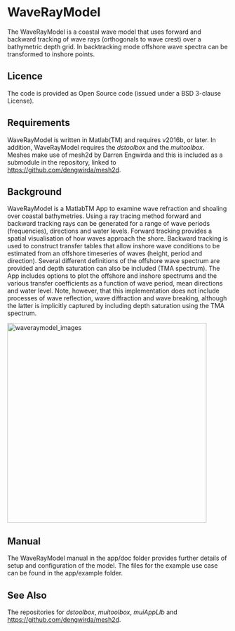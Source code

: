 # WaveRayModel
The WaveRayModel is a coastal wave model that uses forward and backward tracking of wave rays (orthogonals to wave crest) over a bathymetric depth grid. In backtracking mode offshore wave spectra can be transformed to inshore points.

## Licence
The code is provided as Open Source code (issued under a BSD 3-clause License).

## Requirements
WaveRayModel is written in Matlab(TM) and requires v2016b, or later. In addition, WaveRayModel requires the _dstoolbox_ and the _muitoolbox_. Meshes make use of mesh2d by Darren Engwirda and this is included as a submodule in the repository, linked to https://github.com/dengwirda/mesh2d.

## Background
WaveRayModel is a MatlabTM App to examine wave refraction and shoaling over coastal bathymetries. Using a ray tracing method forward and backward tracking rays can be generated for a range of wave periods (frequencies), directions and water levels. Forward tracking provides a spatial visualisation of how waves approach the shore. Backward tracking is used to construct transfer tables that allow inshore wave conditions to be estimated from an offshore timeseries of waves (height, period and direction). Several different definitions of the offshore wave spectrum are provided and depth saturation can also be included (TMA spectrum). The App includes options to plot the offshore and inshore spectrums and the various transfer coefficients as a function of wave period, mean directions and water level. Note, however, that this implementation does not include processes of wave reflection, wave diffraction and wave breaking, although the latter is implicitly captured by including depth saturation using the TMA spectrum.

<img width="454" alt="waveraymodel_images" src="https://github.com/user-attachments/assets/13f41271-44d4-489e-b8ba-4ffbc6780bb9">

## Manual
The WaveRayModel manual in the app/doc folder provides further details of setup and configuration of the model. The files for the example use case can be found in the app/example folder. 

## See Also
The repositories for _dstoolbox_, _muitoolbox_, _muiAppLIb_ and https://github.com/dengwirda/mesh2d.